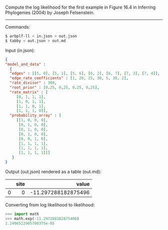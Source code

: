 Compute the log likelihood for the first example in Figure 16.4 in
Inferring Phylogenies (2004) by Joseph Felsenstein.

---

Commands:
```bash
$ arbplf-ll < in.json > out.json
$ tabby < out.json > out.md
```

Input (in.json):
```json
{
"model_and_data" :
  {
  "edges" : [[5, 0], [5, 1], [5, 6], [6, 2], [6, 7], [7, 3], [7, 4]],
  "edge_rate_coefficients" : [1, 20, 15, 30, 5, 30, 2],
  "rate_divisor" : 300,
  "root_prior" : [0.25, 0.25, 0.25, 0.25],
  "rate_matrix" : [
	 [0, 1, 1, 1],
	 [1, 0, 1, 1],
	 [1, 1, 0, 1],
	 [1, 1, 1, 0]],
  "probability_array" : [
	 [[1, 0, 0, 0],
	  [0, 1, 0, 0],
	  [0, 1, 0, 0],
	  [0, 1, 0, 0],
	  [0, 0, 1, 0],
	  [1, 1, 1, 1],
	  [1, 1, 1, 1],
	  [1, 1, 1, 1]]]
   }
}
```

Output (out.json) rendered as a table (out.md):

|    |   site |               value |
|---:|-------:|--------------------:|
|  0 |      0 | -11.297288182875496 |

Converting from log likelihood to likelihood:
```python
>>> import math
>>> math.exp(-11.297288182875496)
1.2406522905780375e-05
```

